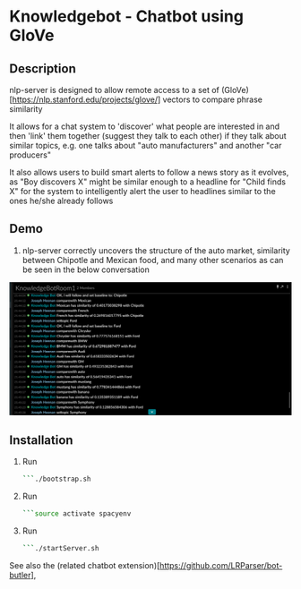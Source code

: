 # Knowledgebot - Chatbot using GloVe

## Description

nlp-server is designed to allow remote access to a set of (GloVe)[https://nlp.stanford.edu/projects/glove/] vectors to compare phrase similarity

It allows for a chat system to 'discover' what people are interested in and then 'link' them together (suggest they talk to each other) if they talk about similar topics, e.g. one talks about "auto manufacturers" and another "car producers"

It also allows users to build smart alerts to follow a news story as it evolves, as "Boy discovers X" might be similar enough to a headline for "Child finds X" for the system to intelligently alert the user to headlines similar to the ones he/she already follows

## Demo

1. nlp-server correctly uncovers the structure of the auto market, similarity between Chipotle and Mexican food, and many other scenarios as can be seen in the below conversation

[logo]: images/chatbotdemo.png "KnowledgeBot Demo"

![alt text][logo]

## Installation

1. Run
    ```bash
    ```./bootstrap.sh
    ```
1. Run
    ```bash
    ```source activate spacyenv
    ```
1. Run
    ```bash
    ```./startServer.sh
    ```

See also the (related chatbot extension)[https://github.com/LRParser/bot-butler],
